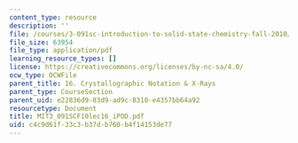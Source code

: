 ```yaml
---
content_type: resource
description: ''
file: /courses/3-091sc-introduction-to-solid-state-chemistry-fall-2010/c4c9d61f33c3b37db760b4f14153de77_MIT3_091SCF10lec16_iPOD.pdf
file_size: 63954
file_type: application/pdf
learning_resource_types: []
license: https://creativecommons.org/licenses/by-nc-sa/4.0/
ocw_type: OCWFile
parent_title: 16. Crystallographic Notation & X-Rays
parent_type: CourseSection
parent_uid: e22836d9-83d9-ad9c-8310-e4357bb64a92
resourcetype: Document
title: MIT3_091SCF10lec16_iPOD.pdf
uid: c4c9d61f-33c3-b37d-b760-b4f14153de77
---
```

